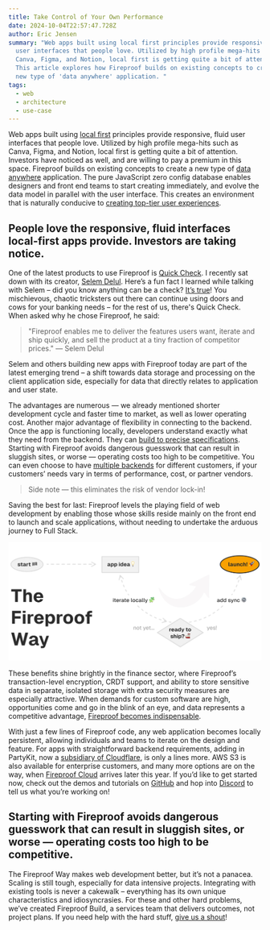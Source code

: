 ```yaml
---
title: Take Control of Your Own Performance
date: 2024-10-04T22:57:47.728Z
author: Eric Jensen
summary: "Web apps built using local first principles provide responsive, fluid
  user interfaces that people love. Utilized by high profile mega-hits such as
  Canva, Figma, and Notion, local first is getting quite a bit of attention.
  This article explores how Fireproof builds on existing concepts to create a
  new type of 'data anywhere' application. "
tags:
  - web
  - architecture
  - use-case
---
```

Web apps built using [local first](https://localfirstweb.dev/) principles provide responsive, fluid user interfaces that people love. Utilized by high profile mega-hits such as Canva, Figma, and Notion, local first is getting quite a bit of attention. Investors have noticed as well, and are willing to pay a premium in this space. Fireproof builds on existing concepts to create a new type of [data anywhere](https://fireproof.storage/posts/from-local-first-to-data-anywhere:-fireproof-in-2023/) application. The pure JavaScript zero config database enables designers and front end teams to start creating immediately, and evolve the data model in parallel with the user interface. This creates an environment that is naturally conducive to [creating top-tier user experiences](https://fireproof.storage/posts/how-fireproof-can-optimize-your-online-customer-experience/). 

## People love the responsive, fluid interfaces local-first apps provide. Investors are taking notice.

One of the latest products to use Fireproof is [Quick Check](https://usequickcheck.com/). I recently sat down with its creator, [Selem Delul](https://fireproof.storage/authors/selem-delul/). Here’s a fun fact I learned while talking with Selem – did you know anything can be a check? [It’s true](https://www.straightdope.com/21341724/can-you-write-a-check-on-any-old-piece-of-paper)! You mischievous, chaotic tricksters out there can continue using doors and cows for your banking needs – for the rest of us, there's Quick Check. When asked why he chose Fireproof, he said: 

> "Fireproof enables me to deliver the features users want, iterate and ship quickly, and sell the product at a tiny fraction of competitor prices."
> — Selem Delul

Selem and others building new apps with Fireproof today are part of the latest emerging trend – a shift towards data storage and processing on the client application side, especially for data that directly relates to application and user state.

The advantages are numerous — we already mentioned shorter development cycle and faster time to market, as well as lower operating cost. Another major advantage of flexibility in connecting to the backend. Once the app is functioning locally, developers understand exactly what they need from the backend. They can [build to precise specifications](https://fireproof.storage/posts/the-fireproof-effect/). Starting with Fireproof avoids dangerous guesswork that can result in sluggish sites, or worse — operating costs too high to be competitive. You can even choose to have [multiple backends](https://use-fireproof.com/docs/connect) for different customers, if your customers’ needs vary in terms of performance, cost, or partner vendors. 

> Side note — this eliminates the risk of vendor lock-in!

Saving the best for last: Fireproof levels the playing field of web development by enabling those whose skills reside mainly on the front end to launch and scale applications, without needing to undertake the arduous journey to Full Stack.

![The Fireproof Way](/static/img/fireproof-way.jpg "The Fireproof Way")

These benefits shine brightly in the finance sector, where Fireproof’s transaction-level encryption, CRDT support, and ability to store sensitive data in separate, isolated storage with extra security measures are especially attractive. When demands for custom software are high, opportunities come and go in the blink of an eye, and data represents a competitive advantage, [Fireproof becomes indispensable](https://fireproof.storage/posts/use-case:-hedge-fund-strategy-approval-workflow-for-live-trading-desk/). 

With just a few lines of Fireproof code, any web application becomes locally persistent, allowing individuals and teams to iterate on the design and feature. For apps with straightforward backend requirements, adding in PartyKit, now a [subsidiary of Cloudflare](https://blog.cloudflare.com/cloudflare-acquires-partykit/), is only a lines more. AWS S3 is also available for enterprise customers, and many more options are on the way, when [Fireproof Cloud](https://fireproof.storage/posts/beyond-the-cloud/) arrives later this year. If you’d like to get started now, check out the demos and tutorials on [GitHub](https://github.com/fireproof-storage/fireproof) and hop into [Discord](https://discord.gg/cCryrNHePH) to tell us what you’re working on!

## Starting with Fireproof avoids dangerous guesswork that can result in sluggish sites, or worse — operating costs too high to be competitive. 

The Fireproof Way makes web development better, but it’s not a panacea. Scaling is still tough, especially for data intensive projects. Integrating with existing tools is never a cakewalk – everything has its own unique characteristics and idiosyncrasies. For these and other hard problems, we’ve created Fireproof Build, a services team that delivers outcomes, not project plans. If you need help with the hard stuff, [give us a shout](https://fireproof.storage/service-and-support/)!